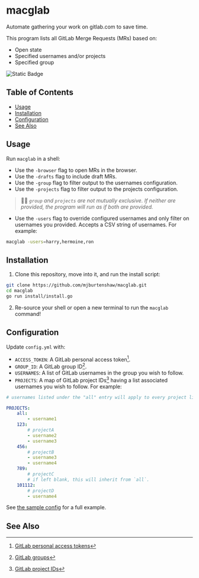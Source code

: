 macglab
=======

Automate gathering your work on gitlab.com to save time.

This program lists all GitLab Merge Requests (MRs) based on:
- Open state
- Specified usernames and/or projects
- Specified group

![Static Badge](https://img.shields.io/badge/version-2.4.0-66023c)

Table of Contents
------------------

- [Usage](#usage)
- [Installation](#installation)
- [Configuration](#configuration)
- [See Also](#see-also)

Usage
-----

Run `macglab` in a shell:
- Use the `-browser` flag to open MRs in the browser.
- Use the `-drafts` flag to include draft MRs.
- Use the `-group` flag to filter output to the usernames configuration.
- Use the `-projects` flag to filter output to the projects configuration.

> 👯‍♀️ *`group` and `projects` are not mutually exclusive. If neither are provided, the program will run as if both are provided.*

- Use the `-users` flag to override configured usernames and only filter on usernames you provided. Accepts a CSV string of usernames. For example:

```sh
macglab -users=harry,hermoine,ron
```

Installation
-------------

1. Clone this repository, move into it, and run the install script:

```sh
git clone https://github.com/mjburtenshaw/macglab.git
cd macglab
go run install/install.go
```

2. Re-source your shell or open a new terminal to run the `macglab` command!

Configuration
--------------

Update `config.yml` with:
- `ACCESS_TOKEN`: A GitLab personal access token[^1].
- `GROUP_ID`: A GitLab group ID[^2].
- `USERNAMES`: A list of GitLab usernames in the group you wish to follow.
- `PROJECTS`: A map of GitLab project IDs[^3] having a list associated usernames you wish to follow. For example:

```yaml
# usernames listed under the "all" entry will apply to every project listed below.

PROJECTS:
    all:
        - username1
    123:
        # projectA
        - username2
        - username3
    456:
        # projectB
        - username3
        - username4
    789:
        # projectC
        # if left blank, this will inherit from `all`.
    101112:
        # projectD
        - username4
```

See [the sample config](/config.sample.yml) for a full example.

See Also
---------

[^1]: [GitLab personal access tokens](https://docs.gitlab.com/ee/user/profile/personal_access_tokens.html#create-a-personal-access-token)
[^2]: [GitLab groups](https://docs.gitlab.com/ee/api/groups.html)
[^3]: [GitLab project IDs](https://stackoverflow.com/questions/39559689/where-do-i-find-the-project-id-for-the-gitlab-api)
